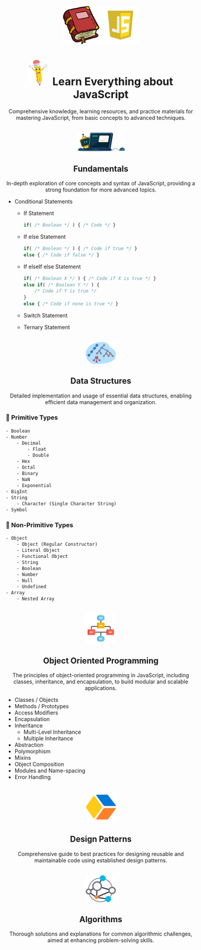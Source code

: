 <div align="center" >

<img style="width:100px;" src=".github/assets/book.png" >
<img style="width:100px;" src=".github/assets/js.webp" >

# <img style="width:50px;" src=".github/assets/pencil.png" /><span>&nbsp;</span> Learn Everything about JavaScript

Comprehensive knowledge, learning resources, and practice materials for mastering JavaScript, from basic concepts to advanced techniques.
</div>

<br />

<div align="center" >

<img style="width:130px;" src=".github/assets/code2.png" /> 

<h2>Fundamentals</h2>

In-depth exploration of core concepts and syntax of JavaScript, providing a strong foundation for more advanced topics.

</div>

- Conditional Statements
    - If Statement

        ```javascript
        if( /* Boolean */ ) { /* Code */ }
        ```
    - If else Statement

        ```javascript
        if( /* Boolean */ ) { /* Code if true */ }
        else { /* Code if false */ }
        ```
    - If elseIf else Statement

        ```javascript
        if( /* Boolean X */ ) { /* Code if X is true */ }
        else if( /* Boolean Y */ ) { 
            /* Code if Y is true */ 
        }
        else { /* Code if none is true */ }
        ```
    - Switch Statement
    - Ternary Statement

<br />

<div align="center" >

<img style="width:80px;" src=".github/assets/ds.png" /> 

<h2>Data Structures</h2>

Detailed implementation and usage of essential data structures, enabling efficient data management and organization.

</div>

### 🔖 Primitive Types
    - Boolean
    - Number
        - Decimal
            - Float
            - Double
        - Hex
        - Octal
        - Binary
        - NaN
        - Exponential
    - BigInt
    - String
        - Character (Single Character String)
    - Symbol
### 🔖 Non-Primitive Types
    - Object
        - Object (Regular Constructor)
        - Literal Object
        - Functional Object
        - String
        - Boolean
        - Number
        - Null
        - Undefined
    - Array
        - Nested Array

<br />

<div align="center" >

<img style="width:80px;" src=".github/assets/oop3.png" /> 

<h2>Object Oriented Programming</h2>

The principles of object-oriented programming in JavaScript, including classes, inheritance, and encapsulation, to build modular and scalable applications.

</div>

- Classes / Objects
- Methods / Prototypes
- Access Modifiers
- Encapsulation
- Inheritance
    - Multi-Level Inheritance 
    - Multiple Inheritance
- Abstraction
- Polymorphism
- Mixins
- Object Composition
- Modules and Name-spacing
- Error Handling

<br />

<div align="center" >

<img style="width:80px;" src=".github/assets/design.png" /> 

<h2>Design Patterns</h2>

Comprehensive guide to best practices for designing reusable and maintainable code using established design patterns.

</div>

<br />

<div align="center" >

<img style="width:80px;" src=".github/assets/algo.png" /> 

<h2>Algorithms</h2>

Thorough solutions and explanations for common algorithmic challenges, aimed at enhancing problem-solving skills.

</div>


